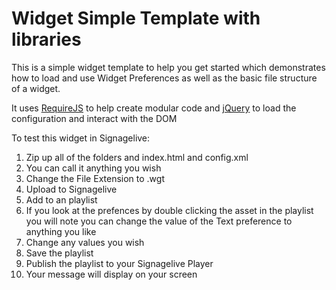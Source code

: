 # Widget Simple Template with libraries
This is a simple widget template to help you get started which demonstrates how to load and use Widget Preferences as well as the basic file structure of a widget. 

It uses [RequireJS](http://requirejs.org) to help create modular code and [jQuery](https://jquery.com/) to load the configuration and interact with the DOM

To test this widget in Signagelive:
1. Zip up all of the folders and index.html and config.xml
2. You can call it anything you wish
3. Change the File Extension to .wgt
4. Upload to Signagelive
5. Add to an playlist 
6. If you look at the prefences by double clicking the asset in the playlist you will note you can change the value of the Text preference to anything you like
7. Change any values you wish
8. Save the playlist
7. Publish the playlist to your Signagelive Player
8. Your message will display on your screen
